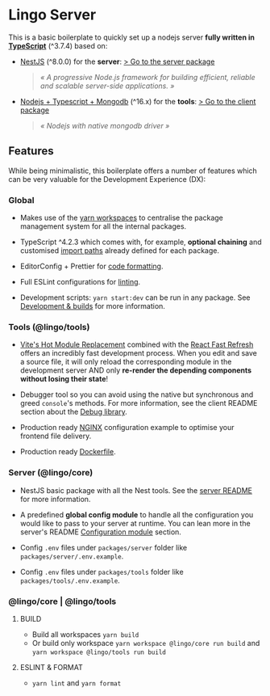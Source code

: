 # Lingo Server

This is a basic boilerplate to quickly set up a nodejs server **fully written in [TypeScript](https://www.typescriptlang.org/)** (^3.7.4) based on:

- [NestJS](https://nestjs.com/) (^8.0.0) for the **server**: [> Go to the server package](./packages/server)

  > _« A progressive Node.js framework for building efficient, reliable and scalable server-side applications. »_

- [Nodejs + Typescript + Mongodb](https://nodejs.org/) (^16.x) for the **tools**: [> Go to the client package](./packages/tools)

  > _« Nodejs with native mongodb driver »_
  

## Features

While being minimalistic, this boilerplate offers a number of features which can be very valuable for the Development Experience (DX):

### Global

- Makes use of the [yarn workspaces](https://classic.yarnpkg.com/en/docs/workspaces/) to centralise the package management system for all the internal packages.

- TypeScript ^4.2.3 which comes with, for example, **optional chaining** and customised [import paths](#typescript-import-paths) already defined for each package.

- EditorConfig + Prettier for [code formatting](#code-formatting).

- Full ESLint configurations for [linting](#linting).

- Development scripts: `yarn start:dev` can be run in any package. See [Development & builds](#development--builds) for more information.

### Tools (@lingo/tools)

- [Vite's Hot Module Replacement](https://vitejs.dev/guide/features.html#hot-module-replacement) combined with the [React Fast Refresh](https://github.com/facebook/react/tree/master/packages/react-refresh) offers an incredibly fast development process. When you edit and save a source file, it will only reload the corresponding module in the development server AND only **re-render the depending components without losing their state**!

- Debugger tool so you can avoid using the native but synchronous and greed `console`'s methods. For more information, see the client README section about the [Debug library](./packages/client#debug-library).

- Production ready [NGINX](https://nginx.org/) configuration example to optimise your frontend file delivery.

- Production ready [Dockerfile](#docker-images).

### Server (@lingo/core)

- NestJS basic package with all the Nest tools. See the [server README](./packages/server/) for more information.

- A predefined **global config module** to handle all the configuration you would like to pass to your server at runtime. You can lean more in the server's README [Configuration module](./packages/server/README.md) section.

- Config `.env` files under `packages/server` folder like `packages/server/.env.example`.

- Config `.env` files under `packages/tools` folder like `packages/tools/.env.example`.



### @lingo/core | @lingo/tools

1. BUILD
   - Build all workspaces `yarn build`
   - Or build only workspace `yarn workspace @lingo/core run build` and `yarn workspace @lingo/tools run build`

2. ESLINT & FORMAT
   - `yarn lint` and `yarn format`